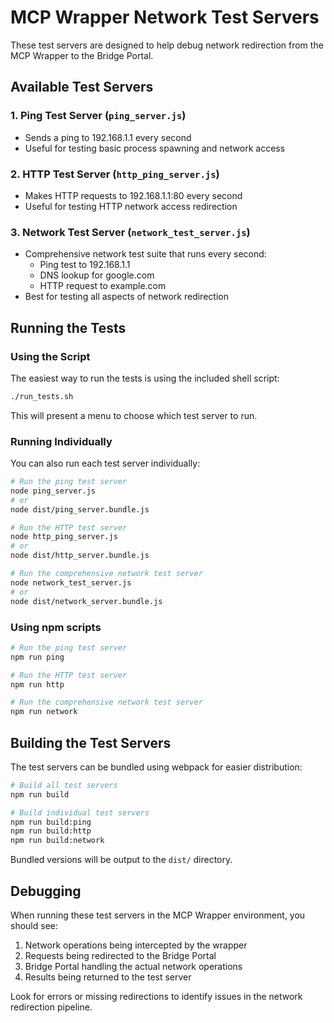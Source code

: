 # MCP Wrapper Network Test Servers

These test servers are designed to help debug network redirection from the MCP Wrapper to the Bridge Portal.

## Available Test Servers

### 1. Ping Test Server (`ping_server.js`)

- Sends a ping to 192.168.1.1 every second
- Useful for testing basic process spawning and network access

### 2. HTTP Test Server (`http_ping_server.js`)

- Makes HTTP requests to 192.168.1.1:80 every second
- Useful for testing HTTP network access redirection

### 3. Network Test Server (`network_test_server.js`)

- Comprehensive network test suite that runs every second:
  - Ping test to 192.168.1.1
  - DNS lookup for google.com
  - HTTP request to example.com
- Best for testing all aspects of network redirection

## Running the Tests

### Using the Script

The easiest way to run the tests is using the included shell script:

```bash
./run_tests.sh
```

This will present a menu to choose which test server to run.

### Running Individually

You can also run each test server individually:

```bash
# Run the ping test server
node ping_server.js
# or
node dist/ping_server.bundle.js

# Run the HTTP test server
node http_ping_server.js
# or
node dist/http_server.bundle.js

# Run the comprehensive network test server
node network_test_server.js
# or
node dist/network_server.bundle.js
```

### Using npm scripts

```bash
# Run the ping test server
npm run ping

# Run the HTTP test server
npm run http

# Run the comprehensive network test server
npm run network
```

## Building the Test Servers

The test servers can be bundled using webpack for easier distribution:

```bash
# Build all test servers
npm run build

# Build individual test servers
npm run build:ping
npm run build:http
npm run build:network
```

Bundled versions will be output to the `dist/` directory.

## Debugging

When running these test servers in the MCP Wrapper environment, you should see:

1. Network operations being intercepted by the wrapper
2. Requests being redirected to the Bridge Portal
3. Bridge Portal handling the actual network operations
4. Results being returned to the test server

Look for errors or missing redirections to identify issues in the network redirection pipeline.
